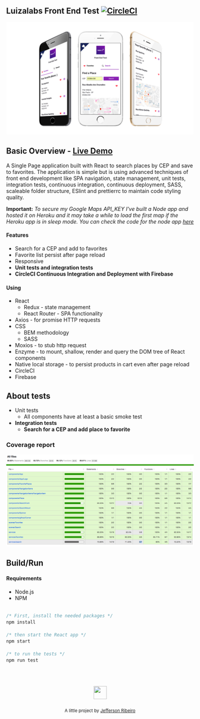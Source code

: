 ## Luizalabs Front End Test [![CircleCI](https://circleci.com/gh/jeffersonRibeiro/luizalabs-front-end.svg?style=shield&circle-token=5a8843f9fcb781df4aa43bc76fc0f1460e012f8a)](https://circleci.com/gh/jeffersonRibeiro/luizalabs-front-end)

<p align="center">
  <img src="./doc/app-demo.png">
</p>

## Basic Overview - [Live Demo](https://luizalabs-229113.firebaseapp.com/)

A Single Page application built with React to search places by CEP and save to favorites. The application is simple but is using advanced techniques of front end development like SPA navigation, state management, unit tests, integration tests, continuous integration, continuous deployment, SASS, scaleable folder structure, ESlint and prettierrc to maintain code styling quality.

**Important:** _To secure my Google Maps API_KEY I've built a Node app and hosted it on Heroku and it may take a while to load the first map if the Heroku app is in sleep mode.
You can check the code for the node app [here](https://github.com/jeffersonRibeiro/node-google-static-map-proxy)_

#### Features

- Search for a CEP and add to favorites
- Favorite list persist after page reload
- Responsive
- **Unit tests and integration tests**
- **CircleCI Continuous Integration and Deployment with Firebase**

#### Using

- React
  - Redux - state management
  - React Router - SPA functionality
- Axios - for promise HTTP requests
- CSS
  - BEM methodology
  - SASS
- Moxios - to stub http request
- Enzyme - to mount, shallow, render and query the DOM tree of React components
- Native local storage - to persist products in cart even after page reload
- CircleCI
- Firebase

## About tests

- Unit tests
  - All components have at least a basic smoke test
- **Integration tests**
  - **Search for a CEP and add place to favorite**

### Coverage report

![coverage](./doc/coverage-report.png 'coverage')

## Build/Run

#### Requirements

- Node.js
- NPM

```javascript

/* First, install the needed packages */
npm install

/* then start the React app */
npm start

/* to run the tests */
npm run test

```

<br/>
<br/>

<p align="center"><img src="https://avatars2.githubusercontent.com/u/20846473?s=70&v=4" width="35" height="35"/></p>
<p align="center">
<sub>A little project by <a href="http://www.jeffersonribeiro.com/">Jefferson Ribeiro</a></sub>
</p>
